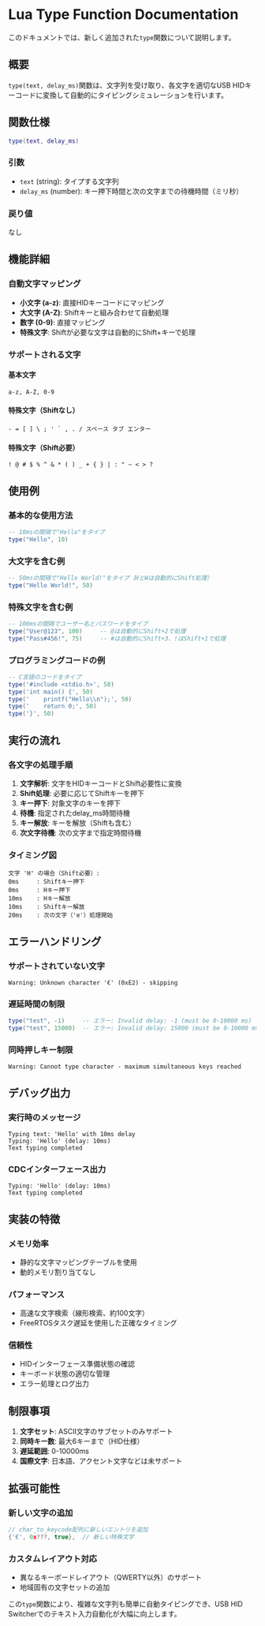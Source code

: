 # Lua Type Function Documentation

このドキュメントでは、新しく追加された`type`関数について説明します。

## 概要

`type(text, delay_ms)`関数は、文字列を受け取り、各文字を適切なUSB HIDキーコードに変換して自動的にタイピングシミュレーションを行います。

## 関数仕様

```lua
type(text, delay_ms)
```

### 引数

- `text` (string): タイプする文字列
- `delay_ms` (number): キー押下時間と次の文字までの待機時間（ミリ秒）

### 戻り値

なし

## 機能詳細

### 自動文字マッピング

- **小文字 (a-z)**: 直接HIDキーコードにマッピング
- **大文字 (A-Z)**: Shiftキーと組み合わせて自動処理
- **数字 (0-9)**: 直接マッピング
- **特殊文字**: Shiftが必要な文字は自動的にShift+キーで処理

### サポートされる文字

#### 基本文字
```
a-z, A-Z, 0-9
```

#### 特殊文字（Shiftなし）
```
- = [ ] \ ; ' ` , . / スペース タブ エンター
```

#### 特殊文字（Shift必要）
```
! @ # $ % ^ & * ( ) _ + { } | : " ~ < > ?
```

## 使用例

### 基本的な使用方法
```lua
-- 10msの間隔で"Hello"をタイプ
type("Hello", 10)
```

### 大文字を含む例
```lua
-- 50msの間隔で"Hello World!"をタイプ（HとWは自動的にShift処理）
type("Hello World!", 50)
```

### 特殊文字を含む例
```lua
-- 100msの間隔でユーザー名とパスワードをタイプ
type("User@123", 100)     -- @は自動的にShift+2で処理
type("Pass#456!", 75)     -- #は自動的にShift+3、!はShift+1で処理
```

### プログラミングコードの例
```lua
-- C言語のコードをタイプ
type('#include <stdio.h>', 50)
type('int main() {', 50)
type('    printf("Hello\\n");', 50)
type('    return 0;', 50)
type('}', 50)
```

## 実行の流れ

### 各文字の処理手順

1. **文字解析**: 文字をHIDキーコードとShift必要性に変換
2. **Shift処理**: 必要に応じてShiftキーを押下
3. **キー押下**: 対象文字のキーを押下
4. **待機**: 指定されたdelay_ms時間待機
5. **キー解放**: キーを解放（Shiftも含む）
6. **次文字待機**: 次の文字まで指定時間待機

### タイミング図
```
文字 'H' の場合（Shift必要）:
0ms     : Shiftキー押下
0ms     : Hキー押下  
10ms    : Hキー解放
10ms    : Shiftキー解放
20ms    : 次の文字（'e'）処理開始
```

## エラーハンドリング

### サポートされていない文字
```
Warning: Unknown character '€' (0xE2) - skipping
```

### 遅延時間の制限
```lua
type("test", -1)     -- エラー: Invalid delay: -1 (must be 0-10000 ms)
type("test", 15000)  -- エラー: Invalid delay: 15000 (must be 0-10000 ms)
```

### 同時押しキー制限
```
Warning: Cannot type character - maximum simultaneous keys reached
```

## デバッグ出力

### 実行時のメッセージ
```
Typing text: 'Hello' with 10ms delay
Typing: 'Hello' (delay: 10ms)
Text typing completed
```

### CDCインターフェース出力
```
Typing: 'Hello' (delay: 10ms)
Text typing completed
```

## 実装の特徴

### メモリ効率
- 静的な文字マッピングテーブルを使用
- 動的メモリ割り当てなし

### パフォーマンス
- 高速な文字検索（線形検索、約100文字）
- FreeRTOSタスク遅延を使用した正確なタイミング

### 信頼性
- HIDインターフェース準備状態の確認
- キーボード状態の適切な管理
- エラー処理とログ出力

## 制限事項

1. **文字セット**: ASCII文字のサブセットのみサポート
2. **同時キー数**: 最大6キーまで（HID仕様）
3. **遅延範囲**: 0-10000ms
4. **国際文字**: 日本語、アクセント文字などは未サポート

## 拡張可能性

### 新しい文字の追加
```c
// char_to_keycode配列に新しいエントリを追加
{'€', 0x???, true},  // 新しい特殊文字
```

### カスタムレイアウト対応
- 異なるキーボードレイアウト（QWERTY以外）のサポート
- 地域固有の文字セットの追加

この`type`関数により、複雑な文字列も簡単に自動タイピングでき、USB HID Switcherでのテキスト入力自動化が大幅に向上します。